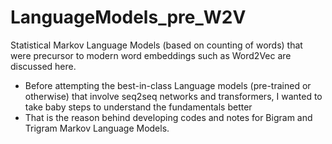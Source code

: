 # LanguageModels_pre_W2V
Statistical Markov Language Models (based on counting of words) that were precursor to modern word embeddings such as Word2Vec are discussed here. 

* Before attempting the best-in-class Language models (pre-trained or otherwise) that involve seq2seq networks and transformers, I wanted to take baby steps to understand the fundamentals better
* That is the reason behind developing codes and notes for Bigram and Trigram Markov Language Models. 
